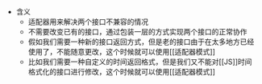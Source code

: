 - 含义
	- 适配器用来解决两个接口不兼容的情况
	- 不需要改变已有的接口，通过包装一层的方式实现两个接口的正常协作
	- 假如我们需要一种新的接口返回方式，但是老的接口由于在太多地方已经使用了，不能随意更改，这个时候就可以使用[[适配器模式]]
	- 比如我们需要一种自定义的时间返回格式，但是我们又不能对[[JS]]时间格式化的接口进行修改，这个时候就可以使用[[适配器模式]]